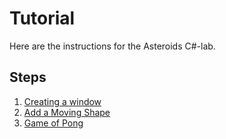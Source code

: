 ﻿# Tutorial
Here are the instructions for the Asteroids C#-lab.

## Steps
1. [Creating a window](Part-01_Creating-a-Window.md)
2. [Add a Moving Shape](Part-02_Add-a-Moving-Shape.md)
2. [Game of Pong](Part-03_Game-of-Pong.md)
